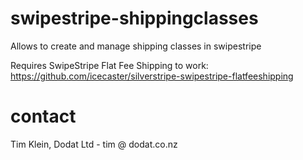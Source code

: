 swipestripe-shippingclasses
===========================

Allows to create and manage shipping classes in swipestripe

Requires SwipeStripe Flat Fee Shipping to work: https://github.com/icecaster/silverstripe-swipestripe-flatfeeshipping


contact
=======
Tim Klein, Dodat Ltd - tim @ dodat.co.nz